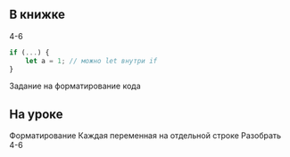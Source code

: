 ## В книжке

4-6

```js
if (...) {
    let a = 1; // можно let внутри if
}
```

Задание на форматирование кода

## На уроке

Форматирование
Каждая переменная на отдельной строке
Разобрать 4-6
